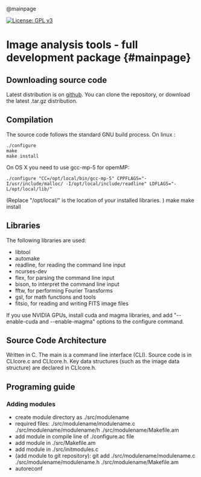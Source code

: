 @mainpage

[![License: GPL v3](https://img.shields.io/badge/License-GPL%20v3-blue.svg)](http://www.gnu.org/licenses/gpl-3.0)


# Image analysis tools - full development package  {#mainpage}

## Downloading source code
Latest distribution is on [github](https://github.com/oguyon/Cfits).
You can clone the repository, or download the latest .tar.gz distribution.


## Compilation

The source code follows the standard GNU build process. On linux :

	./configure
	make
	make install

On OS X you need to use gcc-mp-5 for opemMP:

	./configure "CC=/opt/local/bin/gcc-mp-5" CPPFLAGS="-I/usr/include/malloc/ -I/opt/local/include/readline" LDFLAGS="-L/opt/local/lib/"
(Replace "/opt/local/" is the location of your installed libraries. )
    make
    make install




## Libraries

The following libraries are used:

- libtool
- automake
- readline, for reading the command line input
- ncurses-dev
- flex, for parsing the command line input
- bison, to interpret the command line input
- fftw, for performing Fourier Transforms
- gsl, for math functions and tools
- fitsio, for reading and writing FITS image files

If you use NVIDIA GPUs, install cuda and magma libraries, and add "--enable-cuda and --enable-magma" options to the configure command.


## Source Code Architecture 

Written in C.
The main is a command line interface (CLI). Source code is in CLIcore.c and CLIcore.h.
Key data structures (such as the image data structure) are declared in CLIcore.h.



## Programing guide

### Adding modules

- create module directory as ./src/modulename
- required files: ./src/modulename/modulename.c ./src/modulename/modulename/h ./src/modulename/Makefile.am
- add module in compile line of ./configure.ac file
- add module in ./src/Makefile.am
- add module in ./src/initmodules.c
- (add module to git repository): git add ./src/modulename/modulename.c ./src/modulename/modulename.h ./src/modulename/Makefile.am
- autoreconf
 
